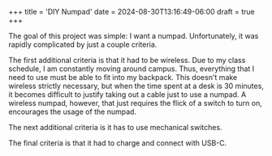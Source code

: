 +++
title = 'DIY Numpad'
date = 2024-08-30T13:16:49-06:00
draft = true
+++

The goal of this project was simple: I want a numpad. Unfortunately, it was rapidly complicated by just a couple criteria.

The first additional criteria is that it had to be wireless. Due to my class schedule, I am constantly moving around campus. Thus, everything that I need to use must be able to fit into my backpack. This doesn't make wireless strictly necessary, but when the time spent at a desk is 30 minutes, it becomes difficult to justify taking out a cable just to use a numpad. A wireless numpad, however, that just requires the flick of a switch to turn on, encourages the usage of the numpad.

The next additional criteria is it has to use mechanical switches.

The final criteria is that it had to charge and connect with USB-C.
